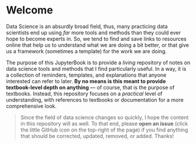 # Welcome

Data Science is an absurdly broad field, thus, many practicing data scientists end up using *far* more tools and methods than they could ever hope to become experts in. So, we tend to find and save links to resources online that help us to understand what we are doing a bit better, or that give us a framework (sometimes a template) for the work we are doing.

The purpose of this JupyterBook is to provide a *living* repository of notes on data science tools and methods that I find particularly useful. In a way, it is a collection of reminders, templates, and explanations that anyone interested can refer to later. **By no means is this meant to provide textbook-level depth on anything** — of course, that is the purpose of textbooks. Instead, this repository focuses on a *practical* level of understanding, with references to textbooks or documentation for a more comprehensive look.

> Since the field of data science changes so quickly, I hope the content in this repository will as well. To that end, please **open an issue** (click the little GitHub icon on the top-right of the page) if you find anything that should be corrected, updated, removed, or added. Thanks!